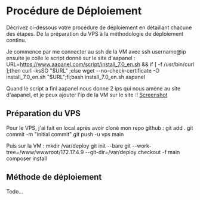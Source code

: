 # Procédure de Déploiement

Décrivez ci-dessous votre procédure de déploiement en détaillant chacune des étapes. De la préparation du VPS à la méthodologie de déploiement continu.

Je commence par me connecter au ssh de la VM avec ssh username@ip
ensuite je colle le script donné sur le site d'aapanel : URL=https://www.aapanel.com/script/install_7.0_en.sh && if [ -f /usr/bin/curl ];then curl -ksSO "$URL" ;else wget --no-check-certificate -O install_7.0_en.sh "$URL";fi;bash install_7.0_en.sh aapanel

Quand le script a fini aapanel nous donne 2 ips qui nous amène au site d'aapanel, et je peux ajouter l'ip de la VM sur le site :!
[Screenshot](<Screenshot 2025-10-01 100018.png>)


## Préparation du VPS

Pour le VPS, j'ai fait en local après avoir cloné mon repo github :
git add .
git commit -m "initial commit"
git push -u vps main

Puis sur la VM :
mkdir /var/deploy
git init --bare
git --work-tree=/www/wwwroot/172.17.4.9 --git-dir=/var/deploy checkout -f main
composer install



## Méthode de déploiement

Todo...
